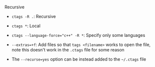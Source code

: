 Recursive

- `ctags -R .`: Recursive
- `ctags *`: Local
- `ctags --language-force="c++" -R *`: Specify only some languages

- `--extras=+f`: Add files so that `tags <filename>` works to open the file, note this doesn't work in the `.ctags` file for some reason
- The `--recurse=yes` option can be instead added to the `~/.ctags` file
